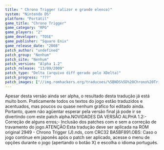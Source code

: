 ```yaml
---
title: " Chrono Trigger (alizor e grande elenco)"
system: "Nintendo DS"
platform: "Portátil"
game_title: "Chrono Trigger"
game_category: "RPG"
game_players: "2"
game_developer: "TOSE"
game_publisher: "Square Enix"
game_release_date: "2008"
patch_author: "undefined"
patch_group: "Nenhum"
patch_site: "Nenhum"
patch_version: "Alpha 1.2"
patch_release: "13/09/2009"
patch_type: "Delta (arquivo diff gerado pelo XDelta)"
patch_progress: "???"
patch_images: ["//img.romhackers.org/traducoes/%5BNDS%5D%20Chrono%20Trigger%20-%20alizor%20e%20grande%20elenco%20-%201.png","//img.romhackers.org/traducoes/%5BNDS%5D%20Chrono%20Trigger%20-%20alizor%20e%20grande%20elenco%20-%202.png","//img.romhackers.org/traducoes/%5BNDS%5D%20Chrono%20Trigger%20-%20alizor%20e%20grande%20elenco%20-%203.png"]
---
```

Apesar desta versão ainda ser alpha, o resultado desta tradução já está muito bom. Praticamente todos os textos do jogo estão traduzidos e acentuados, mas poucos ou quase nenhum gráfico foi editado ainda. Portanto, quem não agüentar esperar pela versão final já pode ir se divertindo com este patch alpha.NOVIDADES DA VERSÃO ALPHA 1.2:- Correção de alguns erros;- Inclusão dos patches com e sem a correção de travamento do jogo.ATENÇÃO:Esta tradução deve ser aplicada na ROM original 2949 - Chrono Trigger (J).nds, com CRC32 BA5BF891.OBS: Caso o jogo continue em japonês após o patch ser aplicado, acesse o menu de opções durante o jogo (apertando o botão X) e escolha o idioma português.